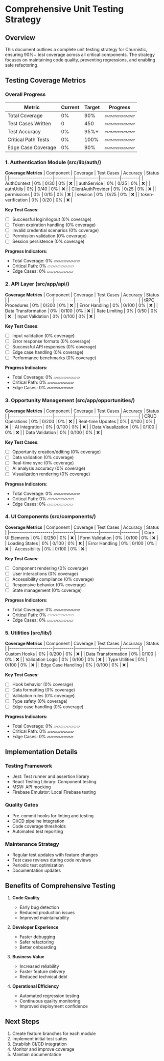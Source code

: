 # Comprehensive Unit Testing Strategy

## Overview

This document outlines a complete unit testing strategy for Churnistic, ensuring 90%+ test coverage across all critical components. The strategy focuses on maintaining code quality, preventing regressions, and enabling safe refactoring.

## Testing Coverage Metrics

### Overall Progress

| Metric              | Current | Target | Progress |
| ------------------- | ------- | ------ | -------- |
| Total Coverage      | 0%      | 90%    | ▱▱▱▱▱▱▱▱ |
| Test Cases Written  | 0       | 450    | ▱▱▱▱▱▱▱▱ |
| Test Accuracy       | 0%      | 95%+   | ▱▱▱▱▱▱▱▱ |
| Critical Path Tests | 0%      | 100%   | ▱▱▱▱▱▱▱▱ |
| Edge Case Coverage  | 0%      | 90%    | ▱▱▱▱▱▱▱▱ |

### 1. Authentication Module (src/lib/auth/)

**Coverage Metrics**
| Component | Coverage | Test Cases | Accuracy | Status |
|----------------------|----------|------------|----------|---------|
| AuthContext | 0% | 0/30 | 0% | ❌ |
| authService | 0% | 0/25 | 0% | ❌ |
| authUtils | 0% | 0/40 | 0% | ❌ |
| ClientAuthProvider | 0% | 0/25 | 0% | ❌ |
| permissions | 0% | 0/15 | 0% | ❌ |
| session | 0% | 0/25 | 0% | ❌ |
| token-verification | 0% | 0/20 | 0% | ❌ |

**Key Test Cases:**

- [ ] Successful login/logout (0% coverage)
- [ ] Token expiration handling (0% coverage)
- [ ] Invalid credential scenarios (0% coverage)
- [ ] Permission validation (0% coverage)
- [ ] Session persistence (0% coverage)

**Progress Indicators:**

- Total Coverage: 0% ▱▱▱▱▱▱▱▱
- Critical Path: 0% ▱▱▱▱▱▱▱▱
- Edge Cases: 0% ▱▱▱▱▱▱▱▱

### 2. API Layer (src/app/api/)

**Coverage Metrics**
| Component | Coverage | Test Cases | Accuracy | Status |
|----------------------|----------|------------|----------|---------|
| tRPC Procedures | 0% | 0/200 | 0% | ❌ |
| Error Handling | 0% | 0/100 | 0% | ❌ |
| Data Transformation | 0% | 0/100 | 0% | ❌ |
| Rate Limiting | 0% | 0/50 | 0% | ❌ |
| Input Validation | 0% | 0/100 | 0% | ❌ |

**Key Test Cases:**

- [ ] Input validation (0% coverage)
- [ ] Error response formats (0% coverage)
- [ ] Successful API responses (0% coverage)
- [ ] Edge case handling (0% coverage)
- [ ] Performance benchmarks (0% coverage)

**Progress Indicators:**

- Total Coverage: 0% ▱▱▱▱▱▱▱▱
- Critical Path: 0% ▱▱▱▱▱▱▱▱
- Edge Cases: 0% ▱▱▱▱▱▱▱▱

### 3. Opportunity Management (src/app/opportunities/)

**Coverage Metrics**
| Component | Coverage | Test Cases | Accuracy | Status |
|----------------------|----------|------------|----------|---------|
| CRUD Operations | 0% | 0/200 | 0% | ❌ |
| Real-time Updates | 0% | 0/100 | 0% | ❌ |
| AI Integration | 0% | 0/100 | 0% | ❌ |
| Data Visualization | 0% | 0/100 | 0% | ❌ |
| Data Validation | 0% | 0/100 | 0% | ❌ |

**Key Test Cases:**

- [ ] Opportunity creation/editing (0% coverage)
- [ ] Data validation (0% coverage)
- [ ] Real-time sync (0% coverage)
- [ ] AI analysis accuracy (0% coverage)
- [ ] Visualization rendering (0% coverage)

**Progress Indicators:**

- Total Coverage: 0% ▱▱▱▱▱▱▱▱
- Critical Path: 0% ▱▱▱▱▱▱▱▱
- Edge Cases: 0% ▱▱▱▱▱▱▱▱

### 4. UI Components (src/components/)

**Coverage Metrics**
| Component | Coverage | Test Cases | Accuracy | Status |
|----------------------|----------|------------|----------|---------|
| Core UI Elements | 0% | 0/250 | 0% | ❌ |
| Form Validation | 0% | 0/100 | 0% | ❌ |
| Loading States | 0% | 0/100 | 0% | ❌ |
| Error Handling | 0% | 0/100 | 0% | ❌ |
| Accessibility | 0% | 0/100 | 0% | ❌ |

**Key Test Cases:**

- [ ] Component rendering (0% coverage)
- [ ] User interactions (0% coverage)
- [ ] Accessibility compliance (0% coverage)
- [ ] Responsive behavior (0% coverage)
- [ ] State management (0% coverage)

**Progress Indicators:**

- Total Coverage: 0% ▱▱▱▱▱▱▱▱
- Critical Path: 0% ▱▱▱▱▱▱▱▱
- Edge Cases: 0% ▱▱▱▱▱▱▱▱

### 5. Utilities (src/lib/)

**Coverage Metrics**
| Component | Coverage | Test Cases | Accuracy | Status |
|----------------------|----------|------------|----------|---------|
| Custom Hooks | 0% | 0/200 | 0% | ❌ |
| Data Transformation | 0% | 0/100 | 0% | ❌ |
| Validation Logic | 0% | 0/100 | 0% | ❌ |
| Type Utilities | 0% | 0/100 | 0% | ❌ |
| Edge Case Handling | 0% | 0/100 | 0% | ❌ |

**Key Test Cases:**

- [ ] Hook behavior (0% coverage)
- [ ] Data formatting (0% coverage)
- [ ] Validation rules (0% coverage)
- [ ] Type safety (0% coverage)
- [ ] Edge case handling (0% coverage)

**Progress Indicators:**

- Total Coverage: 0% ▱▱▱▱▱▱▱▱
- Critical Path: 0% ▱▱▱▱▱▱▱▱
- Edge Cases: 0% ▱▱▱▱▱▱▱▱

## Implementation Details

### Testing Framework

- Jest: Test runner and assertion library
- React Testing Library: Component testing
- MSW: API mocking
- Firebase Emulator: Local Firebase testing

### Quality Gates

- Pre-commit hooks for linting and testing
- CI/CD pipeline integration
- Code coverage thresholds
- Automated test reporting

### Maintenance Strategy

- Regular test updates with feature changes
- Test case reviews during code reviews
- Periodic test optimization
- Documentation updates

## Benefits of Comprehensive Testing

1. **Code Quality**

   - Early bug detection
   - Reduced production issues
   - Improved maintainability

2. **Developer Experience**

   - Faster debugging
   - Safer refactoring
   - Better onboarding

3. **Business Value**

   - Increased reliability
   - Faster feature delivery
   - Reduced technical debt

4. **Operational Efficiency**
   - Automated regression testing
   - Continuous quality monitoring
   - Improved deployment confidence

## Next Steps

1. Create feature branches for each module
2. Implement initial test suites
3. Establish CI/CD integration
4. Monitor and improve coverage
5. Maintain documentation
